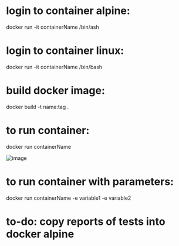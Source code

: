 # login to container alpine:
docker run -it containerName /bin/ash

# login to container linux:
docker run -it containerName /bin/bash

# build docker image:
docker build -t name:tag .

# to run container:
docker run containerName

![image](https://github.com/na001988/automation-python-noPOM/assets/49047445/c7ceed6e-feb0-4a76-a8b7-3ec71875354e)


# to run container with parameters:
docker run containerName -e variable1 -e variable2

# to-do: copy reports of tests into docker alpine

